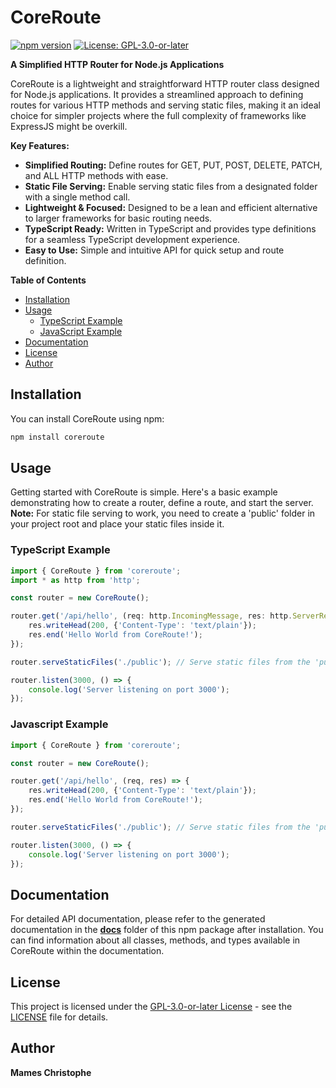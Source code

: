 # CoreRoute

[![npm version](https://badge.fury.io/js/coreroute.svg)](https://badge.fury.io/js/coreroute.svg) [![License: GPL-3.0-or-later](https://img.shields.io/badge/License-GPL--3.0--or--later-blueviolet)](https://spdx.org/licenses/GPL-3.0-or-later.html)

**A Simplified HTTP Router for Node.js Applications**

CoreRoute is a lightweight and straightforward HTTP router class designed for Node.js applications. It provides a streamlined approach to defining routes for various HTTP methods and serving static files, making it an ideal choice for simpler projects where the full complexity of frameworks like ExpressJS might be overkill.

**Key Features:**

*   **Simplified Routing:** Define routes for GET, PUT, POST, DELETE, PATCH, and ALL HTTP methods with ease.
*   **Static File Serving:**  Enable serving static files from a designated folder with a single method call.
*   **Lightweight & Focused:** Designed to be a lean and efficient alternative to larger frameworks for basic routing needs.
*   **TypeScript Ready:**  Written in TypeScript and provides type definitions for a seamless TypeScript development experience.
*   **Easy to Use:**  Simple and intuitive API for quick setup and route definition.

**Table of Contents**

*   [Installation](#installation)
*   [Usage](#usage)
    *   [TypeScript Example](#typescript-example)
    *   [JavaScript Example](#javascript-example)
*   [Documentation](#documentation)
*   [License](#license)
*   [Author](#author)

## Installation

You can install CoreRoute using npm:

```bash
npm install coreroute
```

## Usage
Getting started with CoreRoute is simple. Here's a basic example demonstrating how to create a router, define a route, and start the server.  
**Note:**  For static file serving to work, you need to create a 'public' folder in your project root and place your static files inside it.  

### TypeScript Example
```typescript
import { CoreRoute } from 'coreroute';
import * as http from 'http';

const router = new CoreRoute();

router.get('/api/hello', (req: http.IncomingMessage, res: http.ServerResponse) => {
    res.writeHead(200, {'Content-Type': 'text/plain'});
    res.end('Hello World from CoreRoute!');
});

router.serveStaticFiles('./public'); // Serve static files from the 'public' folder

router.listen(3000, () => {
    console.log('Server listening on port 3000');
});
```

### Javascript Example
```javascript
import { CoreRoute } from 'coreroute';

const router = new CoreRoute();

router.get('/api/hello', (req, res) => {
    res.writeHead(200, {'Content-Type': 'text/plain'});
    res.end('Hello World from CoreRoute!');
});

router.serveStaticFiles('./public'); // Serve static files from the 'public' folder

router.listen(3000, () => {
    console.log('Server listening on port 3000');
});
```
## Documentation

For detailed API documentation, please refer to the generated documentation in the [**docs**](./docs) folder of this npm package after installation. You can find information about all classes, methods, and types available in CoreRoute within the documentation.

## License

This project is licensed under the [GPL-3.0-or-later License](https://spdx.org/licenses/GPL-3.0-or-later.html) - see the [LICENSE](./LICENSE) file for details.

## Author

**Mames Christophe**

